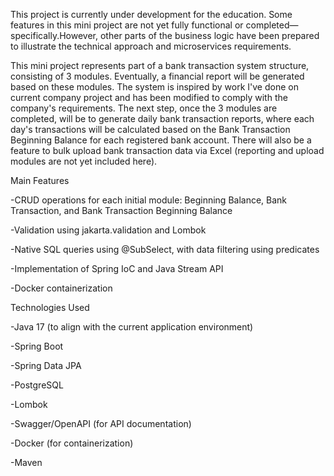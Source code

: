 This project is currently under development for the education. Some features in this mini project are not yet fully functional or completed—specifically.However, other parts of the business logic have been prepared to illustrate the technical approach and microservices requirements.

This mini project represents part of a bank transaction system structure, consisting of 3 modules. Eventually, a financial report will be generated based on these modules. The system is inspired by work I've done on current company project and has been modified to comply with the company's requirements. The next step, once the 3 modules are completed, will be to generate daily bank transaction reports, where each day's transactions will be calculated based on the Bank Transaction Beginning Balance for each registered bank account. There will also be a feature to bulk upload bank transaction data via Excel (reporting and upload modules are not yet included here).

Main Features

-CRUD operations for each initial module: Beginning Balance, Bank Transaction, and Bank Transaction Beginning Balance

-Validation using jakarta.validation and Lombok

-Native SQL queries using @SubSelect, with data filtering using predicates

-Implementation of Spring IoC and Java Stream API

-Docker containerization

Technologies Used

-Java 17 (to align with the current application environment)

-Spring Boot

-Spring Data JPA

-PostgreSQL

-Lombok

-Swagger/OpenAPI (for API documentation)

-Docker (for containerization)

-Maven
